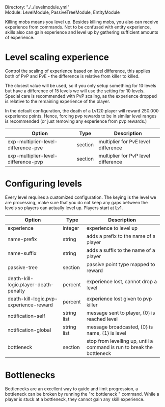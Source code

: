 Directory: "./../levelmodule.yml"  
Module: LevelModule, PassiveTreeModule, EntityModule

Killing mobs means you level up. Besides killing mobs, you also can receive experience from commands. Not to be confused with entity experience, skills also can gain experience and level up by gathering sufficient amounts of experience. 

# Level scaling experience

Control the scaling of experience based on level difference, this applies both of PvP and PvE - the difference is relative from killer to killed. 

The closest value will be used, so if you only setup something for 10 levels but have a difference of 15 levels we will use the setting for 10 levels. Special care is recommended with PvP scaling, as the experience dropped is relative to the remaining experience of the player.

In the default configuration, the death of a Lv120 player will reward 250.000 experience points. Hence, forcing pvp rewards to be in similar level ranges is recommended (or just removing any experience from pvp rewards.)

| Option | Type | Description |
|-|-|-|
| exp-multiplier-level-difference-pve | section | multiplier for PvE level difference |
| exp-multiplier-level-difference-pvp | section | multiplier for PvP level difference |

# Configuring levels

Every level requires a customized configuration. The keying is the level we are processing, make sure that you do not keep any gaps between the levels so players can actually level up. Players start at Lv1.

| Option | Type | Description |
|-|-|-|
| experience | integer | experience to level up |
| name-prefix | string | adds a prefix to the name of a player |
| name-suffix | string | adds a suffix to the name of a player |
| passive-tree | section | passive point type mapped to reward |
| death-kill-logic.player-death-penalty | percent | experience lost, cannot drop a level |
| death-kill-logic.pvp-experience-reward | percent | experience lost given to pvp killer |
| notification-self | string list | message sent to player, {0} is reached level |
| notification-global | string list | message broadcasted, {0} is name, {1} is level |
| bottleneck | section | stop from levelling up, until a command is run to break the bottleneck |

# Bottlenecks

Bottlenecks are an excellent way to guide and limit progression, a bottleneck can be broken by running the "rc bottleneck <id>" command. While a player is stuck at a bottleneck, they cannot gain any skill experience.